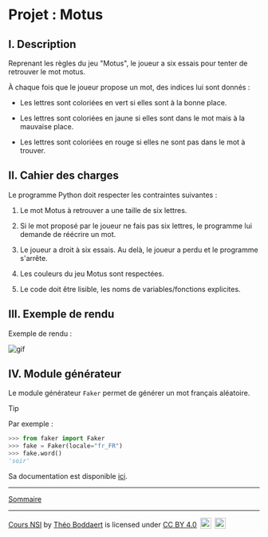 # Projet : Motus

## I. Description

Reprenant les règles du jeu "Motus", le joueur a six essais pour tenter de retrouver le mot motus.

À chaque fois que le joueur propose un mot, des indices lui sont donnés :

- Les lettres sont coloriées en vert si elles sont à la bonne place.

- Les lettres sont coloriées en jaune si elles sont dans le mot mais à la mauvaise place.

- Les lettres sont coloriées en rouge si elles ne sont pas dans le mot à trouver.

## II. Cahier des charges

Le programme Python doit respecter les contraintes suivantes :

1. Le mot Motus à retrouver a une taille de six lettres.

2. Si le mot proposé par le joueur ne fais pas six lettres, le programme lui demande de réécrire un mot.

3. Le joueur a droit à six essais. Au delà, le joueur a perdu et le programme s'arrête.

4. Les couleurs du jeu Motus sont respectées. 

5. Le code doit être lisible, les noms de variables/fonctions explicites.

## III. Exemple de rendu

Exemple de rendu :

![gif](./img/exemple_motus.gif)

## IV. Module générateur

Le module générateur `Faker` permet de générer un mot français aléatoire.

> [!TIP]
> Par exemple :
> ```python
> >>> from faker import Faker
> >>> fake = Faker(locale="fr_FR")
> >>> fake.word()
> 'soir'
> ```

Sa documentation est disponible [ici](https://faker.readthedocs.io/en/master/).
________

[Sommaire](./../../README.md)

___________

<p xmlns:cc="http://creativecommons.org/ns#" xmlns:dct="http://purl.org/dc/terms/"><a property="dct:title" rel="cc:attributionURL" href="https://github.com/boddaert/nsi">Cours NSI</a> by <a rel="cc:attributionURL dct:creator" property="cc:attributionName" href="https://github.com/boddaert">Théo Boddaert</a> is licensed under <a href="https://creativecommons.org/licenses/by/4.0/?ref=chooser-v1" target="_blank" rel="license noopener noreferrer" style="display:inline-block;">CC BY 4.0</a>  <img style="height:22px!important;margin-left:3px;vertical-align:text-bottom;" src="https://mirrors.creativecommons.org/presskit/icons/cc.svg?ref=chooser-v1" alt="">  <img style="height:22px!important;margin-left:3px;vertical-align:text-bottom;" src="https://mirrors.creativecommons.org/presskit/icons/by.svg?ref=chooser-v1" alt=""></p> 